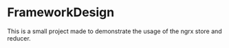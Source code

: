 # FrameworkDesign


This is a small project made to demonstrate the usage of the ngrx store and reducer.

